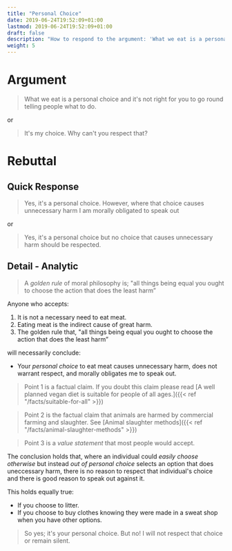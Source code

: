 ```yaml
---
title: "Personal Choice"
date: 2019-06-24T19:52:09+01:00
lastmod: 2019-06-24T19:52:09+01:00
draft: false
description: "How to respond to the argument: 'What we eat is a personal choice, it's not right for you to go round telling people what to do.'"
weight: 5
---
```


# Argument

> What we eat is a personal choice and it's not right for you to go round telling people what to do.

or

> It's my choice. Why can't you respect that?

# Rebuttal  

## Quick Response

> Yes, it's a personal choice. However, where that choice causes unnecessary harm I am morally obligated to speak out

or

> Yes, it's a personal choice but no choice that causes unnecessary harm should be respected.

## Detail - Analytic

> A _golden rule_ of moral philosophy is; "all things being equal you ought to choose the action that does the least harm” 

Anyone who accepts:

1. It is not a necessary need to eat meat.
2. Eating meat is the indirect cause of great harm.
3. The golden rule that, "all things being equal you ought to choose the action that does the least harm”

will necessarily conclude:

- Your _personal choice_ to eat meat causes unnecessary harm, does not warrant respect, and morally obligates me to speak out.

 
> Point 1 is a factual claim. If you doubt this claim please read [A well planned vegan diet is suitable for people of all ages.]({{< ref "/facts/suitable-for-all" >}})

> Point 2 is the factual claim that animals are harmed by commercial farming and slaughter. See [Animal slaughter methods]({{< ref "/facts/animal-slaughter-methods" >}})

> Point 3 is a *value statement*  that most people would accept.

The conclusion holds that, where an individual could *easily choose otherwise* but instead *out of personal choice* selects an option that does uneccessary harm, there is no reason to respect that individual's choice and there is good reason to speak out against it.

This holds equally true:

- If you choose to litter.
- If you choose to buy clothes knowing they were made in a sweat shop when you have other options.

> So yes; it's your personal choice. But no! I will not respect that choice or remain silent.
